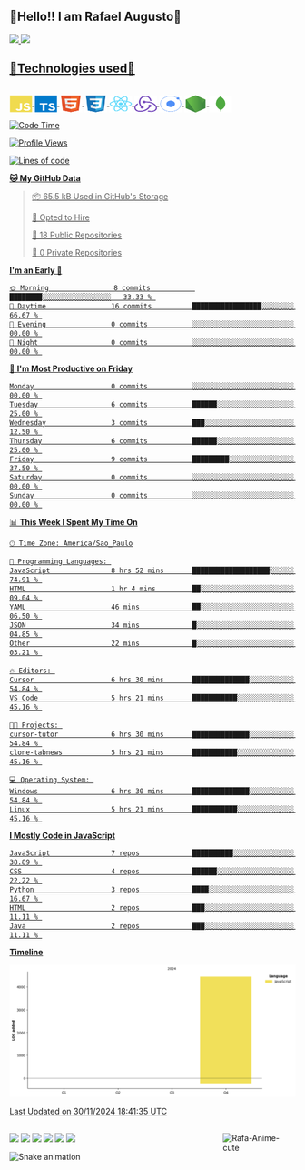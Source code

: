 ## 👾Hello!! I am Rafael Augusto👾

 <div>
  <a href="https://github.com/RafaSouzaReis">
  <img height="180em" src="https://github-readme-stats.vercel.app/api?username=RafaSouzaReis&show_icons=true&theme=dracula&include_all_commits=true&count_private=true"/>
  <img height="180em" src="https://github-readme-stats.vercel.app/api/top-langs/?username=RafaSouzaReis&layout=compact&langs_count=7&theme=dracula"/>
</div>
  
  ## 👾Technologies used👾
 
<div style="display: inline_block"><br>
  <img align="center" alt="Rafa-Js" height="30" width="40" src="https://raw.githubusercontent.com/devicons/devicon/master/icons/javascript/javascript-plain.svg">
  <img align="center" alt="Rafa-Ts" height="30" width="40" src="https://raw.githubusercontent.com/devicons/devicon/master/icons/typescript/typescript-plain.svg">
  <img align="center" alt="Rafa-HTML" height="30" width="40" src="https://raw.githubusercontent.com/devicons/devicon/master/icons/html5/html5-original.svg">
  <img align="center" alt="Rafa-CSS" height="30" width="40" src="https://raw.githubusercontent.com/devicons/devicon/master/icons/css3/css3-original.svg">
  <img align="center" alt="Rafa-React" height="30" width="40" src="https://raw.githubusercontent.com/devicons/devicon/master/icons/react/react-original.svg">
  <img align="center" alt="Rafa-Redux" height="30" width="40" src="https://raw.githubusercontent.com/devicons/devicon/master/icons/redux/redux-original.svg">
  <img align="center" alt="Rafa-Ionic" height="30" width="40" src="https://raw.githubusercontent.com/devicons/devicon/master/icons/ionic/ionic-original.svg">
  <img align="center" alt="Rafa-Nodejs" height="30" width="40" src="https://raw.githubusercontent.com/devicons/devicon/master/icons/nodejs/nodejs-original.svg">
  <img align="center" alt="Rafa-Mongodb" height="30" width="40" src="https://raw.githubusercontent.com/devicons/devicon/master/icons/mongodb/mongodb-plain.svg">
</div>
 
<!--START_SECTION:waka-->
![Code Time](http://img.shields.io/badge/Code%20Time-164%20hrs%2026%20mins-blue)

![Profile Views](http://img.shields.io/badge/Profile%20Views-0-blue)

![Lines of code](https://img.shields.io/badge/From%20Hello%20World%20I%27ve%20Written-4.5%20thousand%20lines%20of%20code-blue)

**🐱 My GitHub Data** 

> 📦 65.5 kB Used in GitHub's Storage 
 > 
> 💼 Opted to Hire
 > 
> 📜 18 Public Repositories 
 > 
> 🔑 0 Private Repositories 
 > 
**I'm an Early 🐤** 

```text
🌞 Morning                8 commits           ████████░░░░░░░░░░░░░░░░░   33.33 % 
🌆 Daytime                16 commits          █████████████████░░░░░░░░   66.67 % 
🌃 Evening                0 commits           ░░░░░░░░░░░░░░░░░░░░░░░░░   00.00 % 
🌙 Night                  0 commits           ░░░░░░░░░░░░░░░░░░░░░░░░░   00.00 % 
```
📅 **I'm Most Productive on Friday** 

```text
Monday                   0 commits           ░░░░░░░░░░░░░░░░░░░░░░░░░   00.00 % 
Tuesday                  6 commits           ██████░░░░░░░░░░░░░░░░░░░   25.00 % 
Wednesday                3 commits           ███░░░░░░░░░░░░░░░░░░░░░░   12.50 % 
Thursday                 6 commits           ██████░░░░░░░░░░░░░░░░░░░   25.00 % 
Friday                   9 commits           █████████░░░░░░░░░░░░░░░░   37.50 % 
Saturday                 0 commits           ░░░░░░░░░░░░░░░░░░░░░░░░░   00.00 % 
Sunday                   0 commits           ░░░░░░░░░░░░░░░░░░░░░░░░░   00.00 % 
```


📊 **This Week I Spent My Time On** 

```text
🕑︎ Time Zone: America/Sao_Paulo

💬 Programming Languages: 
JavaScript               8 hrs 52 mins       ███████████████████░░░░░░   74.91 % 
HTML                     1 hr 4 mins         ██░░░░░░░░░░░░░░░░░░░░░░░   09.04 % 
YAML                     46 mins             ██░░░░░░░░░░░░░░░░░░░░░░░   06.50 % 
JSON                     34 mins             █░░░░░░░░░░░░░░░░░░░░░░░░   04.85 % 
Other                    22 mins             █░░░░░░░░░░░░░░░░░░░░░░░░   03.21 % 

🔥 Editors: 
Cursor                   6 hrs 30 mins       ██████████████░░░░░░░░░░░   54.84 % 
VS Code                  5 hrs 21 mins       ███████████░░░░░░░░░░░░░░   45.16 % 

🐱‍💻 Projects: 
cursor-tutor             6 hrs 30 mins       ██████████████░░░░░░░░░░░   54.84 % 
clone-tabnews            5 hrs 21 mins       ███████████░░░░░░░░░░░░░░   45.16 % 

💻 Operating System: 
Windows                  6 hrs 30 mins       ██████████████░░░░░░░░░░░   54.84 % 
Linux                    5 hrs 21 mins       ███████████░░░░░░░░░░░░░░   45.16 % 
```

**I Mostly Code in JavaScript** 

```text
JavaScript               7 repos             ██████████░░░░░░░░░░░░░░░   38.89 % 
CSS                      4 repos             ██████░░░░░░░░░░░░░░░░░░░   22.22 % 
Python                   3 repos             ████░░░░░░░░░░░░░░░░░░░░░   16.67 % 
HTML                     2 repos             ███░░░░░░░░░░░░░░░░░░░░░░   11.11 % 
Java                     2 repos             ███░░░░░░░░░░░░░░░░░░░░░░   11.11 % 
```



**Timeline**

![Lines of Code chart](https://raw.githubusercontent.com/RafaSouzaReis/RafaSouzaReis/main/assets/bar_graph.png)


 Last Updated on 30/11/2024 18:41:35 UTC
<!--END_SECTION:waka-->

  ##
 
<div>
  <img align="right" alt="Rafa-Anime-cute" height="148" width="128" src="https://i.pinimg.com/originals/24/be/9c/24be9c8a3f8f9c7ee38e7a37e7ba7243.gif">
  <a href="https://www.facebook.com/lniilisl/" target="_blank"><img src="https://img.shields.io/badge/Facebook-1877F2?style=for-the-badge&logo=facebook&logoColor=white" target="_blank"></a>
  <a href="https://www.linkedin.com/in/lniilisl" target="_blank"><img src="https://img.shields.io/badge/-LinkedIn-%230077B5?style=for-the-badge&logo=linkedin&logoColor=white" target="_blank"></a>
  <a href="https://twitter.com/lniilisl" target="_blank"><img src="https://img.shields.io/badge/Twitter-1DA1F2?style=for-the-badge&logo=twitter&logoColor=white" target="_blank"></a>
  <a href="https://instagram.com/lniilisl" target="_blank"><img src="https://img.shields.io/badge/-Instagram-%23E4405F?style=for-the-badge&logo=instagram&logoColor=white" target="_blank"></a>
  <a href = "https://pt.stackoverflow.com/users/254937/lniilisl"><img src="https://img.shields.io/badge/Stack_Overflow-FE7A16?style=for-the-badge&logo=stack-overflow&logoColor=white" target="_blank"></a>
  <a href = "mailto:lniilisl@gmail.com"><img src="https://img.shields.io/badge/-Gmail-%23333?style=for-the-badge&logo=gmail&logoColor=white" target="_blank"></a>

 
  ![Snake animation](https://github.com/RafaSouzaReis/RafaSouzaReis/blob/output/github-contribution-grid-snake.svg)
</div>
